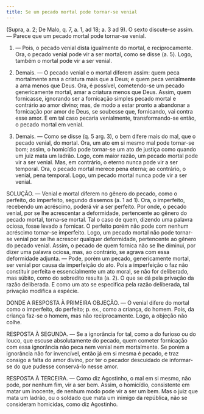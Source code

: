 ```yaml
---
title: Se um pecado mortal pode tornar-se venial
---
```


(Supra, a. 2; De Malo, q. 7, a. 1, ad 18; a. 3 ad 9).
  O sexto discute-se assim. — Parece que um pecado mortal pode tornar-se venial.  

1. — Pois, o pecado venial dista igualmente do mortal, e reciprocamente. Ora, o pecado venial pode vir a ser mortal, como se disse (a. 5). Logo, também o mortal pode vir a ser venial.  

2. Demais. — O pecado venial e o mortal diferem assim: quem peca mortalmente ama a criatura mais que a Deus; e quem peca venialmente a ama menos que Deus. Ora, é possível, cometendo-se um pecado genericamente mortal, amar a criatura menos que Deus. Assim, quem fornicasse, ignorando ser a fornicação simples pecado mortal e contrário ao amor divino; mas, de modo a estar pronto a abandonar a fornicação por amor de Deus, se soubesse que, fornicando, vai contra esse amor. E em tal caso pecaria venialmente, transformando-se então, o pecado mortal em venial.  

3. Demais. — Como se disse (q. 5 arg. 3), o bem difere mais do mal, que o pecado venial, do mortal. Ora, um ato em si mesmo mal pode tornar-se bom; assim, o homicídio pode tornar-se um ato de justiça como quando um juiz mata um ladrão. Logo, com maior razão, um pecado mortal pode vir a ser venial. Mas, em contrário, o eterno nunca pode vir a ser temporal. Ora, o pecado mortal merece pena eterna; ao contrário, o venial, pena temporal. Logo, um pecado mortal nunca pode vir a ser venial.  

SOLUÇÃO. — Venial e mortal diferem no gênero do pecado, como o perfeito, do imperfeito, segundo dissemos (a. 1 ad 1). Ora, o imperfeito, recebendo um acréscimo, poderá vir a ser perfeito. Por onde, o pecado venial, por se lhe acrescentar a deformidade, pertencente ao gênero do pecado mortal, torna-se mortal. Tal o caso de quem, dizendo uma palavra ociosa, fosse levado a fornicar. O perfeito porém não pode com nenhum acréscimo tornar-se imperfeito. Logo, um pecado mortal não pode tornar-se venial por se lhe acrescer qualquer deformidade, pertencente ao gênero do pecado venial. Assim, o pecado de quem fornica não se lhe diminui, por dizer uma palavra ociosa, mas, ao contrário, se agrava com essa deformidade adjunta. — Pode, porém um pecado, genericamente mortal, ser venial por causa da imperfeição do ato. Pois a imperfeição o faz não constituir perfeita e essencialmente um ato moral, se não for deliberado, mas súbito, como do sobredito resulta (a. 2). O que se dá pela privação da razão deliberada. E como um ato se especifica pela razão deliberada, tal privação modifica a espécie.  

DONDE A RESPOSTA À PRIMEIRA OBJEÇÃO. — O venial difere do mortal como o imperfeito, do perfeito; p. ex., como a criança, do homem. Pois, da criança faz-se o homem, mas não reciprocamente. Logo, a objeção não colhe.  

RESPOSTA À SEGUNDA. — Se a ignorância for tal, como a do furioso ou do louco, que escuse absolutamente do pecado, quem cometer fornicação com essa ignorância não peca nem venial nem mortalmente. Se porém a ignorância não for invencível, então já em si mesma é pecado, e traz consigo a falta do amor divino, por ter o pecador descuidado de informar-se do que pudesse conservá-lo nesse amor.  

RESPOSTA À TERCEIRA. — Como diz Agostinho, o mal em si mesmo, não pode, por nenhum fim, vir a ser bem. Assim, o homicídio, consistente em matar um inocente, de nenhum modo pode vir a ser um bem. Mas o juiz que mata um ladrão, ou o soldado que mata um inimigo da república, não se consideram homicidas, como diz Agostinho.